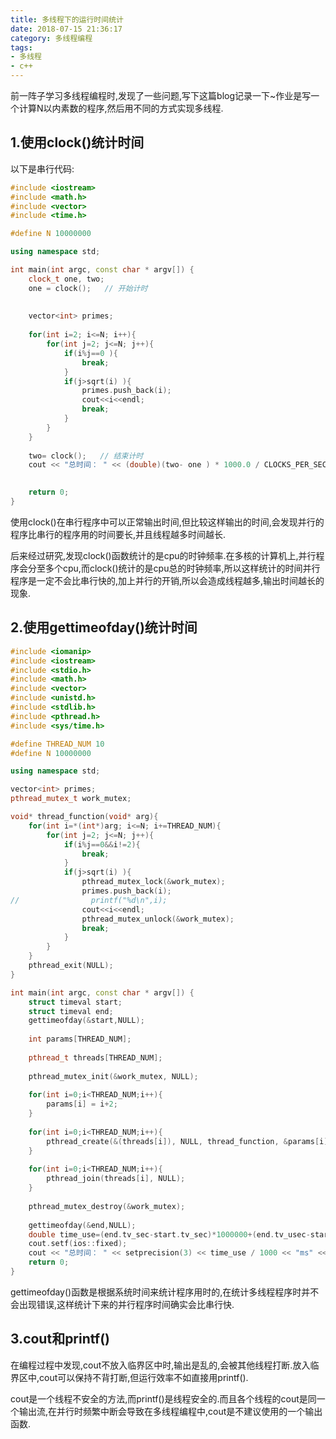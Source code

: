 ```yaml
---
title: 多线程下的运行时间统计
date: 2018-07-15 21:36:17
category: 多线程编程
tags:
- 多线程
- c++
---
```


前一阵子学习多线程编程时,发现了一些问题,写下这篇blog记录一下~作业是写一个计算N以内素数的程序,然后用不同的方式实现多线程.

<!-- more -->

## 1.使用clock()统计时间

以下是串行代码:

``` c++
#include <iostream>
#include <math.h>
#include <vector>
#include <time.h>

#define N 10000000

using namespace std;

int main(int argc, const char * argv[]) {
    clock_t one, two;
    one = clock();   // 开始计时
    
    
    vector<int> primes;
    
    for(int i=2; i<=N; i++){
        for(int j=2; j<=N; j++){
            if(i%j==0 ){
                break;
            }
            if(j>sqrt(i) ){
                primes.push_back(i);
                cout<<i<<endl;
                break;
            }
        }
    }
    
    two= clock();   // 结束计时
    cout << "总时间： " << (double)(two- one ) * 1000.0 / CLOCKS_PER_SEC << " ms" << endl;
    

    return 0;
}
```

使用clock()在串行程序中可以正常输出时间,但比较这样输出的时间,会发现并行的程序比串行的程序用的时间要长,并且线程越多时间越长.

后来经过研究,发现clock()函数统计的是cpu的时钟频率.在多核的计算机上,并行程序会分至多个cpu,而clock()统计的是cpu总的时钟频率,所以这样统计的时间并行程序是一定不会比串行快的,加上并行的开销,所以会造成线程越多,输出时间越长的现象.

## 2.使用gettimeofday()统计时间

``` c++
#include <iomanip>
#include <iostream>
#include <stdio.h>
#include <math.h>
#include <vector>
#include <unistd.h>
#include <stdlib.h>
#include <pthread.h>
#include <sys/time.h>

#define THREAD_NUM 10
#define N 10000000

using namespace std;

vector<int> primes;
pthread_mutex_t work_mutex;

void* thread_function(void* arg){
    for(int i=*(int*)arg; i<=N; i+=THREAD_NUM){
        for(int j=2; j<=N; j++){
            if(i%j==0&&i!=2){
                break;
            }
            if(j>sqrt(i) ){
                pthread_mutex_lock(&work_mutex);
                primes.push_back(i);
//                printf("%d\n",i);
                cout<<i<<endl;
                pthread_mutex_unlock(&work_mutex);
                break;
            }
        }
    }
    pthread_exit(NULL);
}

int main(int argc, const char * argv[]) {
    struct timeval start;
    struct timeval end;
    gettimeofday(&start,NULL);
    
    int params[THREAD_NUM];
    
    pthread_t threads[THREAD_NUM];
    
    pthread_mutex_init(&work_mutex, NULL);
    
    for(int i=0;i<THREAD_NUM;i++){
        params[i] = i+2;
    }
    
    for(int i=0;i<THREAD_NUM;i++){
        pthread_create(&(threads[i]), NULL, thread_function, &params[i]);
    }
    
    for(int i=0;i<THREAD_NUM;i++){
        pthread_join(threads[i], NULL);
    }
    
    pthread_mutex_destroy(&work_mutex);
    
    gettimeofday(&end,NULL);
    double time_use=(end.tv_sec-start.tv_sec)*1000000+(end.tv_usec-start.tv_usec);//微秒
    cout.setf(ios::fixed);
    cout << "总时间： " << setprecision(3) << time_use / 1000 << "ms" << endl;
    return 0;
}

```

gettimeofday()函数是根据系统时间来统计程序用时的,在统计多线程程序时并不会出现错误,这样统计下来的并行程序时间确实会比串行快.

## 3.cout和printf()

在编程过程中发现,cout不放入临界区中时,输出是乱的,会被其他线程打断.放入临界区中,cout可以保持不背打断,但运行效率不如直接用printf().

cout是一个线程不安全的方法,而printf()是线程安全的.而且各个线程的cout是同一个输出流,在并行时频繁中断会导致在多线程编程中,cout是不建议使用的一个输出函数.
